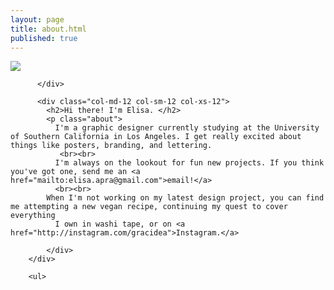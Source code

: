 ```yaml
---
layout: page
title: about.html
published: true
---
```






<div class="content">
        <div class="row content-center">
          <div class="col-md-8 col-md-offset-2 col-sm-12 col-xs-12">
            <img class="img-responsive" src="/img/elisa.jpg">

          </div>

          <div class="col-md-12 col-sm-12 col-xs-12">
            <h2>Hi there! I'm Elisa. </h2>
            <p class="about">
              I'm a graphic designer currently studying at the University of Southern California in Los Angeles. I get really excited about things like posters, branding, and lettering.
               <br><br>
              I'm always on the lookout for fun new projects. If you think you've got one, send me an <a href="mailto:elisa.apra@gmail.com">email!</a>
              <br><br>
            When I'm not working on my latest design project, you can find me attempting a new vegan recipe, continuing my quest to cover everything
              I own in washi tape, or on <a href="http://instagram.com/gracidea">Instagram.</a>

            </div>
        </div>

        <ul>

</ul>
